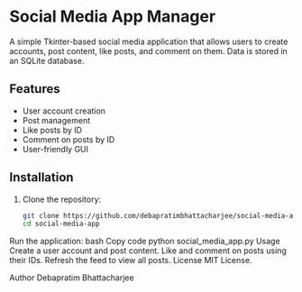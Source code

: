 # Social Media App Manager

A simple Tkinter-based social media application that allows users to create accounts, post content, like posts, and comment on them. Data is stored in an SQLite database.

## Features

- User account creation
- Post management
- Like posts by ID
- Comment on posts by ID
- User-friendly GUI

## Installation

1. Clone the repository:
   ```bash
   git clone https://github.com/debapratimbhattacharjee/social-media-app.git
   cd social-media-app
Run the application:
bash
Copy code
python social_media_app.py
Usage
Create a user account and post content.
Like and comment on posts using their IDs.
Refresh the feed to view all posts.
License
MIT License.

Author
Debapratim Bhattacharjee


